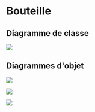 # Bouteille

## Diagramme de classe

[![](https://mermaid.ink/img/pako:eNqNkUFLxDAQhf9KmFMX1z_Qo-ht0cN6zGVMZtdgMqnTSUGW_nfTdsEuVHFySHjvMeTjXcBlT9CCi9j3jwHPgsmyqTMr5iEXpRAjXRZ1mnuHHbqg9MQH0xqfy1skY-sq7tXCOphZiZHdTXQVoF5fykCitOVyTlU-qgQ-_8h3uQwSpNnVz-VIyCvrRJJo2xJKXQzyWoH-8psrzmdB1oVxKz0ET7_vmt1_bvKZmeRAzzk1C6qp3Lsb7HG5LE8H9lAZEwZfe5trsaDvlMhCW58e5WMqYaw5LJqPX-ygVSm0h9J5VLrWDO0JY0_jNxiNofk?type=png)](https://mermaid.live/edit#pako:eNqNkUFLxDAQhf9KmFMX1z_Qo-ht0cN6zGVMZtdgMqnTSUGW_nfTdsEuVHFySHjvMeTjXcBlT9CCi9j3jwHPgsmyqTMr5iEXpRAjXRZ1mnuHHbqg9MQH0xqfy1skY-sq7tXCOphZiZHdTXQVoF5fykCitOVyTlU-qgQ-_8h3uQwSpNnVz-VIyCvrRJJo2xJKXQzyWoH-8psrzmdB1oVxKz0ET7_vmt1_bvKZmeRAzzk1C6qp3Lsb7HG5LE8H9lAZEwZfe5trsaDvlMhCW58e5WMqYaw5LJqPX-ygVSm0h9J5VLrWDO0JY0_jNxiNofk)

## Diagrammes d'objet

[![](https://mermaid.ink/img/pako:eNptkc9OwzAMh18l8gnEQFwQUo_8uU3lAMdcTOJCROJUjlNpmrb34Tl4Mdpqg06Qm7_PUexftuCyJ2jARSzlIeCbYLI8V-Y1V6UQI7Wo95FQ9ndHst9aNodz6bBHF5QeeW0ac311e7OUmZUY2f3opaWiT3UgURqVSqWF45xGaKEl1bxBVuO_PkvgjpzOFZlSpUNHxcLvvYtcBwlydr5AHUmiUySU-hjkZdzoP37ChuDpb-dMT4jPzCRranM68h2sYHw6YfBjynNqFvSdElmYlvMoH9P0Ux9Wzc8bdtBMSayg9h6VDp8CTYex0O4beVmFEg?type=png)](https://mermaid.live/edit#pako:eNptkc9OwzAMh18l8gnEQFwQUo_8uU3lAMdcTOJCROJUjlNpmrb34Tl4Mdpqg06Qm7_PUexftuCyJ2jARSzlIeCbYLI8V-Y1V6UQI7Wo95FQ9ndHst9aNodz6bBHF5QeeW0ac311e7OUmZUY2f3opaWiT3UgURqVSqWF45xGaKEl1bxBVuO_PkvgjpzOFZlSpUNHxcLvvYtcBwlydr5AHUmiUySU-hjkZdzoP37ChuDpb-dMT4jPzCRranM68h2sYHw6YfBjynNqFvSdElmYlvMoH9P0Ux9Wzc8bdtBMSayg9h6VDp8CTYex0O4beVmFEg)

[![](https://mermaid.ink/img/pako:eNptkDFPAzEMhf_KyROIMrDeiOhWwVDGLCZ5hYjEOfmSk1DV_nZyUSvuRL35-yz56R3JJgfqyQYexxfPn8rRSNu6j1QyfAjYTp7l_Hxdz0cj3WUeLQ9sfcZWdl3fPS1NkgxhsTccxvxWJmhGFQcOIxZSUqzUUHtr6M88pDKp17v7BTpAI9ZIEYfg9b3mvcVXbPIO_y8bXRGXRKA7vKZ45SfaUH0d2btaYOvEUP5ChKE5vmP9ntPPd1xy2v-IpT5rwYbK4Djj0jf1rYHTLyqXdvQ?type=png)](https://mermaid.live/edit#pako:eNptkDFPAzEMhf_KyROIMrDeiOhWwVDGLCZ5hYjEOfmSk1DV_nZyUSvuRL35-yz56R3JJgfqyQYexxfPn8rRSNu6j1QyfAjYTp7l_Hxdz0cj3WUeLQ9sfcZWdl3fPS1NkgxhsTccxvxWJmhGFQcOIxZSUqzUUHtr6M88pDKp17v7BTpAI9ZIEYfg9b3mvcVXbPIO_y8bXRGXRKA7vKZ45SfaUH0d2btaYOvEUP5ChKE5vmP9ntPPd1xy2v-IpT5rwYbK4Djj0jf1rYHTLyqXdvQ)

[![](https://mermaid.ink/img/pako:eNptkE1LAzEQhv9KmIuKtXgRZI9i8VLqQY-5jMlbDc3HMpssSGl_u9m11V00tzzPCzPz7skkC2rIeO66R8fvwkHH8afeUslw3uMpFbFYcTk-nNFxr6M6vRvDLRuXsYpr1ajb5d3UpZgROZofez-x6PJz6SEZVW3Zd5jImEKlmr7HK3sBLpp-A9ep9OLk8mqCtpCAORKE1jt5rav_x2esdxZ_kyOdEZtihKyxSeHMD7SgOjqws7XPsR5N-QMBmoYrLMtu2H7Iccnp5TMaarIULKi0ljNO9VMzFnH4Aq3ie6I?type=png)](https://mermaid.live/edit#pako:eNptkE1LAzEQhv9KmIuKtXgRZI9i8VLqQY-5jMlbDc3HMpssSGl_u9m11V00tzzPCzPz7skkC2rIeO66R8fvwkHH8afeUslw3uMpFbFYcTk-nNFxr6M6vRvDLRuXsYpr1ajb5d3UpZgROZofez-x6PJz6SEZVW3Zd5jImEKlmr7HK3sBLpp-A9ep9OLk8mqCtpCAORKE1jt5rav_x2esdxZ_kyOdEZtihKyxSeHMD7SgOjqws7XPsR5N-QMBmoYrLMtu2H7Iccnp5TMaarIULKi0ljNO9VMzFnH4Aq3ie6I)